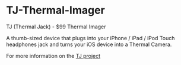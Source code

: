 TJ-Thermal-Imager
================

TJ (Thermal Jack) - $99 Thermal Imager 

A thumb-sized device that plugs into your iPhone / iPad / iPod Touch headphones jack and turns your iOS device into a Thermal Camera.

For more information on the [TJ project](http://hackaday.io/project/1974-TJ---%2499-Thermal-Imager)
